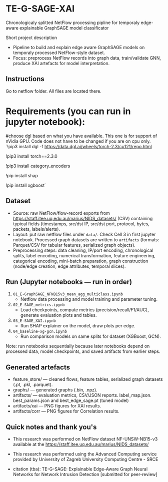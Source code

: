 # TE-G-SAGE-XAI 
Chronologicaly splitted NetFlow processing pipline for temporaly edge-aware explainable GraphSAGE model classificator  

Short project description
- Pipeline to build and explain edge aware GraphSAGE models on temporaly processed NetFlow-style dataset.  
- Focus: preprocess NetFlow records into graph data, train/validate GNN, produce XAI artefacts for model interpretation.

## Instructions
Go to netflow folder. All files are located there.

# Requirements (you can run in jupyter notebook):
#choose dgl based on what you have available. This one is for support of nVidia GPU. Code does not have to be changed if you are on cpu only.
`!pip3 install dgl -f https://data.dgl.ai/wheels/torch-2.3/cu121/repo.html

!pip3 install torch==2.3.0

!pip3 install category_encoders

!pip install shap

!pip install xgboost`

## Dataset
- Source: raw NetFlow/flow-record exports from https://staff.itee.uq.edu.au/marius/NIDS_datasets/ (CSV) containing typical fields (timestamps, src/dst IP, src/dst port, protocol, bytes, packets, labels/alerts).  
- Layout: put raw netflow files under `data/`. Check Cell 3 in first jupyter notebook. Processed graph datasets are written to `artifacts` (formats: Parquet/CSV for tabular features, serialized graph objects).  
- Preprocessing steps: data cleaning, IP/port encoding, chronological splits, label encoding, numerical transformation, feature engineering, categorical encoding, mini-batch preparation, graph construction (node/edge creation, edge attributes, temporal slices).

## Run (Jupyter notebooks — run in order)
1. `01_E-GraphSAGE_NFNB15v3_mean_agg_multiclass.ipynb`  
    - Netflow data processing and model training and parameter tuning.  
2. `02_E-SAGE_metrics.ipynb`  
    - Load checkpoints, compute metrics (precision/recall/F1/AUC), generate evaluation plots and tables.  
3. `03_E-SAGE_XAI.ipynb`  
    - Run SHAP explainer on the model, draw plots per edge.  
4. `04_baseline-xg-gcn.ipynb`  
    - Run comparison models on same splits for dataset (XGBoost, GCN).  

Note: run notebooks sequentially because later notebooks depend on processed data, model checkpoints, and saved artifacts from earlier steps.

## Generated artefacts
- feature_store/ — cleaned flows, feature tables, serialized graph datasets (.pt, .pkl, .parquet).  
- graphs/ — generated graphs (.bin, .npz).  
- artifacts/ — evaluation metrics, CSV/JSON reports. label_map.json. best_params.json and best_edge_sage.pt (tuned model) 
- artifacts/xai — PNG figures for XAI results.  
- artifacts/corr — PNG figures for Correlation results.  

## Quick notes and thank you's
- This research was performed on NetFlow dataset NF-UNSW-NB15-v3 available at the https://staff.itee.uq.edu.au/marius/NIDS_datasets/
- This research was performed using the Advanced Computing service provided by University of Zagreb University Computing Centre - SRCE

- citation (tba): TE-G-SAGE: Explainable Edge-Aware Graph Neural Networks for Network Intrusion Detection [submitted for peer-review]
